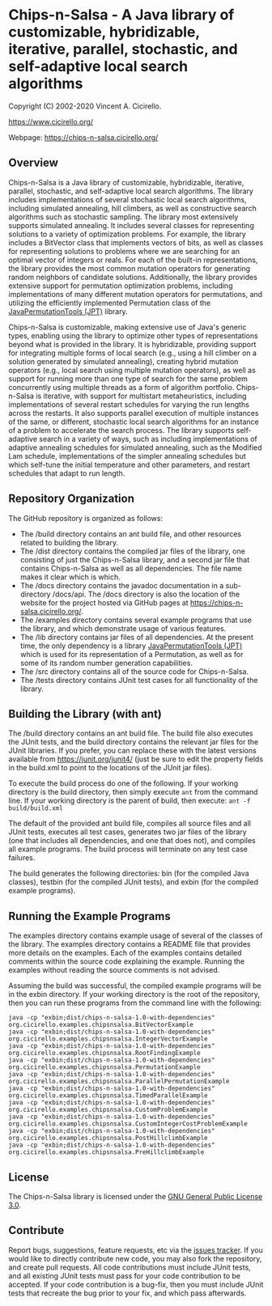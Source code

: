 # Chips-n-Salsa - A Java library of customizable, hybridizable, iterative, parallel, stochastic, and self-adaptive local search algorithms

Copyright (C) 2002-2020 Vincent A. Cicirello.

https://www.cicirello.org/

Webpage: https://chips-n-salsa.cicirello.org/

## Overview

Chips-n-Salsa is a Java library of customizable, hybridizable, iterative, parallel, stochastic, and self-adaptive local search algorithms. The library includes implementations of several stochastic local search algorithms, including simulated annealing, hill climbers, as well as constructive search algorithms such as stochastic sampling. The library most extensively supports simulated annealing. It includes several classes for representing solutions to a variety of optimization problems. For example, the library includes a BitVector class that implements vectors of bits, as well as classes for representing solutions to problems where we are searching for an optimal vector of integers or reals. For each of the built-in representations, the library provides the most common mutation operators for generating random neighbors of candidate solutions. Additionally, the library provides extensive support for permutation optimization problems, including implementations of many different mutation operators for permutations, and utilizing the efficiently implemented Permutation class of the [JavaPermutationTools (JPT)](https://jpt.cicirello.org/) library.

Chips-n-Salsa is customizable, making extensive use of Java's generic types, enabling using the library to optimize other types of representations beyond what is provided in the library. It is hybridizable, providing support for integrating multiple forms of local search (e.g., using a hill climber on a solution generated by simulated annealing), creating hybrid mutation operators (e.g., local search using multiple mutation operators), as well as support for running more than one type of search for the same problem concurrently using multiple threads as a form of algorithm portfolio. Chips-n-Salsa is iterative, with support for multistart metaheuristics, including implementations of several restart schedules for varying the run lengths across the restarts. It also supports parallel execution of multiple instances of the same, or different, stochastic local search algorithms for an instance of a problem to accelerate the search process. The library supports self-adaptive search in a variety of ways, such as including implementations of adaptive annealing schedules for simulated annealing, such as the Modified Lam schedule, implementations of the simpler annealing schedules but which self-tune the initial temperature and other parameters, and restart schedules that adapt to run length.

## Repository Organization

The GitHub repository is organized as follows:
* The /build directory contains an ant build file, and other resources related to building the library.
* The /dist directory contains the compiled jar files of the library, one consisting of just the Chips-n-Salsa library, and a second jar file that contains Chips-n-Salsa as well as all dependencies.  The file name makes it clear which is which.
* The /docs directory contains the javadoc documentation in a sub-directory /docs/api. The /docs directory is also the location of the website for the project hosted via GitHub pages at https://chips-n-salsa.cicirello.org/.
* The /examples directory contains several example programs that use the library, and which demonstrate usage of various features.
* The /lib directory contains jar files of all dependencies.  At the present time, the only dependency is a library [JavaPermutationTools (JPT)](https://jpt.cicirello.org/) which is used for its representation of a Permutation, as well as for some of its random number generation capabilities.
* The /src directory contains all of the source code for Chips-n-Salsa.
* The /tests directory contains JUnit test cases for all functionality of the library.

## Building the Library (with ant)

The /build directory contains an ant build file.  The build file also executes the JUnit tests, and the build directory contains the relevant jar files for the JUnit libraries. If you prefer, you can replace these with the latest versions available from https://junit.org/junit4/ (just be sure to edit the property fields in the build.xml to point to the locations of the JUnit jar files).

To execute the build process do one of the following. If your working directory is the build directory, then simply execute `ant` from the command line. If your working directory is the parent of build, then execute: `ant -f build/build.xml`

The default of the provided ant build file, compiles all source files and all JUnit tests, executes all test cases, generates two jar files of the library (one that includes all dependencies, and one that does not), and compiles all example programs. The build process will terminate on any test case failures.  

The build generates the following directories: bin (for the compiled Java classes), testbin (for the compiled JUnit tests), and exbin (for the compiled example programs).

## Running the Example Programs

The examples directory contains example usage of several of the classes of the library. The examples directory contains a README file that provides more details on the examples. Each of the examples contains detailed comments within the source code explaining the example. Running the examples without reading the source comments is not advised.

Assuming the build was successful, the compiled example programs will be in the exbin directory.  If your working directory is the root of the repository, then you can run these programs from the command line with the following:

```
java -cp "exbin;dist/chips-n-salsa-1.0-with-dependencies" org.cicirello.examples.chipsnsalsa.BitVectorExample
java -cp "exbin;dist/chips-n-salsa-1.0-with-dependencies" org.cicirello.examples.chipsnsalsa.IntegerVectorExample
java -cp "exbin;dist/chips-n-salsa-1.0-with-dependencies" org.cicirello.examples.chipsnsalsa.RootFindingExample
java -cp "exbin;dist/chips-n-salsa-1.0-with-dependencies" org.cicirello.examples.chipsnsalsa.PermutationExample
java -cp "exbin;dist/chips-n-salsa-1.0-with-dependencies" org.cicirello.examples.chipsnsalsa.ParallelPermutationExample
java -cp "exbin;dist/chips-n-salsa-1.0-with-dependencies" org.cicirello.examples.chipsnsalsa.TimedParallelExample
java -cp "exbin;dist/chips-n-salsa-1.0-with-dependencies" org.cicirello.examples.chipsnsalsa.CustomProblemExample
java -cp "exbin;dist/chips-n-salsa-1.0-with-dependencies" org.cicirello.examples.chipsnsalsa.CustomIntegerCostProblemExample
java -cp "exbin;dist/chips-n-salsa-1.0-with-dependencies" org.cicirello.examples.chipsnsalsa.PostHillclimbExample
java -cp "exbin;dist/chips-n-salsa-1.0-with-dependencies" org.cicirello.examples.chipsnsalsa.PreHillclimbExample
```

## License

The Chips-n-Salsa library is licensed under the [GNU General Public License 3.0](https://www.gnu.org/licenses/gpl-3.0.en.html).

## Contribute

Report bugs, suggestions, feature requests, etc via the [issues tracker](https://github.com/cicirello/Chips-n-Salsa/issues). If you would like to directly contribute new code, you may also fork the repository, and create pull requests.  All code contributions must include JUnit tests, and all existing JUnit tests must pass for your code contribution to be accepted.  If your code contribution is a bug-fix, then you must include JUnit tests that recreate the bug prior to your fix, and which pass afterwards.
